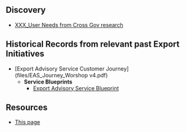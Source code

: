 
## Discovery
- [XXX_User Needs from Cross Gov research](/files/UserNeeds_2020.pdf)




## Historical Records from relevant past Export Initiatives

- [Export Advisory Service Customer Journey](files/EAS_Journey_Worshop v4.pdf)
  - **Service Blueprints**
    - [Export Advisory Service Blueprint](files/EAS_15.pdf)


## Resources
- [This page](https://scotentsd.github.io/export/)
